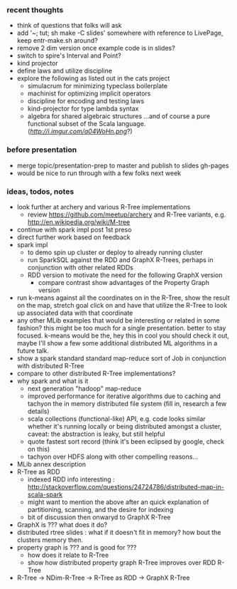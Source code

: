 
### recent thoughts

- think of questions that folks will ask
- add '~; tut; sh make -C slides' somewhere with reference to LivePage, keep entr-make.sh around?
- remove 2 dim version once example code is in slides?
- switch to spire's Interval and Point?
- kind projector
- define laws and utilize discipline
- explore the following as listed out in the cats project
    - simulacrum for minimizing typeclass boilerplate
    - machinist for optimizing implicit operators
    - discipline for encoding and testing laws
    - kind-projector for type lambda syntax
    - algebra for shared algebraic structures
    ...and of course a pure functional subset of the Scala language. (_http://i.imgur.com/a04WoHn.png_?)

### before presentation

- merge topic/presentation-prep to master and publish to slides gh-pages
- would be nice to run through with a few folks next week

### ideas, todos, notes

- look further at archery and various R-Tree implementations
    - review https://github.com/meetup/archery and R-Tree variants, e.g. http://en.wikipedia.org/wiki/M-tree
- continue with spark impl post 1st preso
- direct further work based on feedback
- spark impl
  - to demo spin up cluster or deploy to already running cluster
  - run SparkSQL against the RDD and GraphX R-Trees, perhaps in conjunction with other related RDDs
  - RDD version to motivate the need for the following GraphX version
    - compare contrast show advantages of the Property Graph version
- run k-means against all the coordinates on in the R-Tree, show the result on the map, stretch goal click on and have that utilize the R-Tree to look up associated data with that coordinate
- any other MLib examples that would be interesting or related in some fashion? this might be too much for a single presentation. better to stay focused. k-means would be the, hey this in cool you should check it out, maybe I'll show a few some additional distributed ML algorithms in a future talk.
- show a spark standard standard map-reduce sort of Job in conjunction with distributed R-Tree
- compare to other distributed R-Tree implementations?
- why spark and what is it
    - next generation "hadoop" map-reduce
    - improved performance for iterative algorithms due to caching and tachyon the in memory distributed file system (fill in, research a few details)
    - scala collections (functional-like) API, e.g. code looks similar whether it's running locally or being distributed amongst a cluster, caveat: the abstraction is leaky, but still helpful
    - quote fastest sort record (think it's been eclipsed by google, check on this)
    - tachyon over HDFS along with other compelling reasons...
- MLib annex description
- R-Tree as RDD
  - indexed RDD info interesting : http://stackoverflow.com/questions/24724786/distributed-map-in-scala-spark
  - might want to mention the above after an quick explanation of partitioning, scanning, and the desire for indexing
  - bit of discussion then onwaryd to GraphX R-Tree
- GraphX is ??? what does it do?
- distributed rtree slides : what if it doesn't fit in memory? how bout the clusters memory then.
- property graph is ??? and is good for ???
    - how does it relate to R-Tree
    - show how distributed property graph R-Tree improves over RDD R-Tree
- R-Tree → NDim-R-Tree → R-Tree as RDD → GraphX R-Tree
